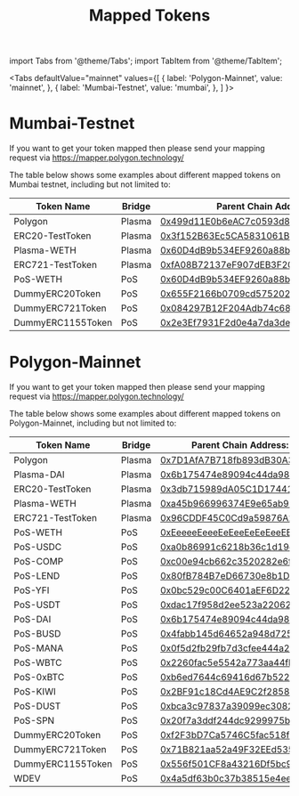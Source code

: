 ﻿---
id: mapped-tokens
title: Mapped Tokens
description: Build your next blockchain app on Polygon.
keywords:
  - docs
  - matic
image: https://matic.network/banners/matic-network-16x9.png
---

import Tabs from '@theme/Tabs';
import TabItem from '@theme/TabItem';

<Tabs
defaultValue="mainnet"
values={[
{ label: 'Polygon-Mainnet', value: 'mainnet', },
{ label: 'Mumbai-Testnet', value: 'mumbai', },
]
}>
<TabItem value="mumbai">

# Mumbai-Testnet

If you want to get your token mapped then please send your mapping request via https://mapper.polygon.technology/

The table below shows some examples about different mapped tokens on Mumbai testnet, including but not limited to:

| Token Name        | Bridge | Parent Chain Address: Goerli                                                                                                 | Child Chain: MUMBAI                                                                                                                  |
| ----------------- | ------ | ---------------------------------------------------------------------------------------------------------------------------- | ------------------------------------------------------------------------------------------------------------------------------------ |
| Polygon             | Plasma | [0x499d11E0b6eAC7c0593d8Fb292DCBbF815Fb29Ae](https://goerli.etherscan.io/address/0x499d11E0b6eAC7c0593d8Fb292DCBbF815Fb29Ae) | [0x0000000000000000000000000000000000001010](https://mumbai.polygonscan.com/address/0x0000000000000000000000000000000000001010) |
| ERC20\-TestToken  | Plasma | [0x3f152B63Ec5CA5831061B2DccFb29a874C317502](https://goerli.etherscan.io/address/0x3f152B63Ec5CA5831061B2DccFb29a874C317502) | [0x2d7882beDcbfDDce29Ba99965dd3cdF7fcB10A1e](https://mumbai.polygonscan.com/address/0x2d7882beDcbfDDce29Ba99965dd3cdF7fcB10A1e) |
| Plasma\-WETH      | Plasma | [0x60D4dB9b534EF9260a88b0BED6c486fe13E604Fc](https://goerli.etherscan.io/address/0x60D4dB9b534EF9260a88b0BED6c486fe13E604Fc) | [0x4DfAe612aaCB5b448C12A591cD0879bFa2e51d62](https://mumbai.polygonscan.com/address/0x4DfAe612aaCB5b448C12A591cD0879bFa2e51d62) |
| ERC721\-TestToken | Plasma | [0xfA08B72137eF907dEB3F202a60EfBc610D2f224b](https://goerli.etherscan.io/address/0xfA08B72137eF907dEB3F202a60EfBc610D2f224b) | [0x33FC58F12A56280503b04AC7911D1EceEBcE179c](https://mumbai.polygonscan.com/address/0x33FC58F12A56280503b04AC7911D1EceEBcE179c) |
| PoS\-WETH         | PoS    | [0x60D4dB9b534EF9260a88b0BED6c486fe13E604Fc](https://goerli.etherscan.io/address/0x60D4dB9b534EF9260a88b0BED6c486fe13E604Fc) | [0xA6FA4fB5f76172d178d61B04b0ecd319C5d1C0aa](https://mumbai.polygonscan.com/address/0xA6FA4fB5f76172d178d61B04b0ecd319C5d1C0aa) |
| DummyERC20Token   | PoS    | [0x655F2166b0709cd575202630952D71E2bB0d61Af](https://goerli.etherscan.io/address/0x655F2166b0709cd575202630952D71E2bB0d61Af) | [0xfe4F5145f6e09952a5ba9e956ED0C25e3Fa4c7F1](https://mumbai.polygonscan.com/address/0xfe4F5145f6e09952a5ba9e956ED0C25e3Fa4c7F1) |
| DummyERC721Token  | PoS    | [0x084297B12F204Adb74c689be08302FA3f12dB8A7](https://goerli.etherscan.io/address/0x084297B12F204Adb74c689be08302FA3f12dB8A7) | [0x757b1BD7C12B81b52650463e7753d7f5D0565C0e](https://mumbai.polygonscan.com/address/0x757b1BD7C12B81b52650463e7753d7f5D0565C0e) |
| DummyERC1155Token | PoS    | [0x2e3Ef7931F2d0e4a7da3dea950FF3F19269d9063](https://goerli.etherscan.io/address/0x2e3Ef7931F2d0e4a7da3dea950FF3F19269d9063) | [0xA07e45A987F19E25176c877d98388878622623FA](https://mumbai.polygonscan.com/address/0xA07e45A987F19E25176c877d98388878622623FA) |

</TabItem>
<TabItem value="mainnet">

# Polygon-Mainnet

If you want to get your token mapped then please send your mapping request via https://mapper.polygon.technology/

The table below shows some examples about different mapped tokens on Polygon-Mainnet, including but not limited to:

| Token Name        | Bridge | Parent Chain Address: Ethereum Mainnet                                                                                | Child Chain: Polygon Network                                                                                                      |
| ----------------- | ------ | --------------------------------------------------------------------------------------------------------------------- | ------------------------------------------------------------------------------------------------------------------------------- |
| Polygon             | Plasma | [0x7D1AfA7B718fb893dB30A3aBc0Cfc608AaCfeBB0](https://etherscan.io/address/0x7D1AfA7B718fb893dB30A3aBc0Cfc608AaCfeBB0) | [0x0000000000000000000000000000000000001010](https://polygonscan.com/address/0x0000000000000000000000000000000000001010) |
| Plasma\-DAI       | Plasma | [0x6b175474e89094c44da98b954eedeac495271d0f](https://etherscan.io/address/0x6b175474e89094c44da98b954eedeac495271d0f) | [0x84000b263080BC37D1DD73A29D92794A6CF1564e](https://polygonscan.com/address/0x84000b263080BC37D1DD73A29D92794A6CF1564e) |
| ERC20\-TestToken  | Plasma | [0x3db715989dA05C1D17441683B5b41d4510512722](https://etherscan.io/address/0x3db715989dA05C1D17441683B5b41d4510512722) | [0x5E1DDF2e5a0eCDD923692d4b4429d8603825A8C6](https://polygonscan.com/address/0x5E1DDF2e5a0eCDD923692d4b4429d8603825A8C6) |
| Plasma\-WETH      | Plasma | [0xa45b966996374E9e65ab991C6FE4Bfce3a56DDe8](https://etherscan.io/address/0xa45b966996374E9e65ab991C6FE4Bfce3a56DDe8) | [0x8cc8538d60901d19692F5ba22684732Bc28F54A3](https://polygonscan.com/address/0x8cc8538d60901d19692F5ba22684732Bc28F54A3) |
| ERC721\-TestToken | Plasma | [0x96CDDF45C0Cd9a59876A2a29029d7c54f6e54AD3](https://etherscan.io/address/0x96CDDF45C0Cd9a59876A2a29029d7c54f6e54AD3) | [0xa35363CFf92980F8268299D0132D5f45834A9527](https://polygonscan.com/address/0xa35363CFf92980F8268299D0132D5f45834A9527) |
| PoS\-WETH         | PoS    | [0xEeeeeEeeeEeEeeEeEeEeeEEEeeeeEeeeeeeeEEeE](https://etherscan.io/address/0xEeeeeEeeeEeEeeEeEeEeeEEEeeeeEeeeeeeeEEeE) | [0x7ceB23fD6bC0adD59E62ac25578270cFf1b9f619](https://polygonscan.com/address/0x7ceB23fD6bC0adD59E62ac25578270cFf1b9f619) |
| PoS\-USDC         | PoS    | [0xa0b86991c6218b36c1d19d4a2e9eb0ce3606eb48](https://etherscan.io/address/0xa0b86991c6218b36c1d19d4a2e9eb0ce3606eb48) | [0x2791Bca1f2de4661ED88A30C99A7a9449Aa84174](https://polygonscan.com/address/0x2791Bca1f2de4661ED88A30C99A7a9449Aa84174) |
| PoS\-COMP         | PoS    | [0xc00e94cb662c3520282e6f5717214004a7f26888](https://etherscan.io/address/0xc00e94cb662c3520282e6f5717214004a7f26888) | [0x8505b9d2254A7Ae468c0E9dd10Ccea3A837aef5c](https://polygonscan.com/address/0x8505b9d2254A7Ae468c0E9dd10Ccea3A837aef5c) |
| PoS\-LEND         | PoS    | [0x80fB784B7eD66730e8b1DBd9820aFD29931aab03](https://etherscan.io/address/0x80fB784B7eD66730e8b1DBd9820aFD29931aab03) | [0x313d009888329C9d1cf4f75CA3f32566335bd604](https://polygonscan.com/address/0x313d009888329C9d1cf4f75CA3f32566335bd604) |
| PoS\-YFI          | PoS    | [0x0bc529c00C6401aEF6D220BE8C6Ea1667F6Ad93e](https://etherscan.io/address/0x0bc529c00C6401aEF6D220BE8C6Ea1667F6Ad93e) | [0xDA537104D6A5edd53c6fBba9A898708E465260b6](https://polygonscan.com/address/0xDA537104D6A5edd53c6fBba9A898708E465260b6) |
| PoS\-USDT         | PoS    | [0xdac17f958d2ee523a2206206994597c13d831ec7](https://etherscan.io/address/0xdac17f958d2ee523a2206206994597c13d831ec7) | [0xc2132D05D31c914a87C6611C10748AEb04B58e8F](https://polygonscan.com/address/0xc2132D05D31c914a87C6611C10748AEb04B58e8F) |
| PoS\-DAI          | PoS    | [0x6b175474e89094c44da98b954eedeac495271d0f](https://etherscan.io/address/0x6b175474e89094c44da98b954eedeac495271d0f) | [0x8f3Cf7ad23Cd3CaDbD9735AFf958023239c6A063](https://polygonscan.com/address/0x8f3Cf7ad23Cd3CaDbD9735AFf958023239c6A063) |
| PoS\-BUSD         | PoS    | [0x4fabb145d64652a948d72533023f6e7a623c7c53](https://etherscan.io/address/0x4fabb145d64652a948d72533023f6e7a623c7c53) | [0xdAb529f40E671A1D4bF91361c21bf9f0C9712ab7](https://polygonscan.com/address/0xdAb529f40E671A1D4bF91361c21bf9f0C9712ab7) |
| PoS\-MANA         | PoS    | [0x0f5d2fb29fb7d3cfee444a200298f468908cc942](https://etherscan.io/address/0x0f5d2fb29fb7d3cfee444a200298f468908cc942) | [0xA1c57f48F0Deb89f569dFbE6E2B7f46D33606fD4](https://polygonscan.com/address/0xA1c57f48F0Deb89f569dFbE6E2B7f46D33606fD4) |
| PoS\-WBTC         | PoS    | [0x2260fac5e5542a773aa44fbcfedf7c193bc2c599](https://etherscan.io/address/0x2260fac5e5542a773aa44fbcfedf7c193bc2c599) | [0x1BFD67037B42Cf73acF2047067bd4F2C47D9BfD6](https://polygonscan.com/address/0x1BFD67037B42Cf73acF2047067bd4F2C47D9BfD6) |
| PoS\-0xBTC        | PoS    | [0xb6ed7644c69416d67b522e20bc294a9a9b405b31](https://etherscan.io/address/0xb6ed7644c69416d67b522e20bc294a9a9b405b31) | [0x71B821aa52a49F32EEd535fCA6Eb5aa130085978](https://polygonscan.com/address/0x71B821aa52a49F32EEd535fCA6Eb5aa130085978) |
| PoS\-KIWI         | PoS    | [0x2BF91c18Cd4AE9C2f2858ef9FE518180F7B5096D](https://etherscan.io/address/0x2BF91c18Cd4AE9C2f2858ef9FE518180F7B5096D) | [0x578360AdF0BbB2F10ec9cEC7EF89Ef495511ED5f](https://polygonscan.com/address/0x578360AdF0BbB2F10ec9cEC7EF89Ef495511ED5f) |
| PoS\-DUST         | PoS    | [0xbca3c97837a39099ec3082df97e28ce91be14472](https://etherscan.io/address/0xbca3c97837a39099ec3082df97e28ce91be14472) | [0x556f501CF8a43216Df5bc9cC57Eb04D4FFAA9e6D](https://polygonscan.com/address/0x556f501CF8a43216Df5bc9cC57Eb04D4FFAA9e6D) |
| PoS\-SPN          | PoS    | [0x20f7a3ddf244dc9299975b4da1c39f8d5d75f05a](https://etherscan.io/address/0x20f7a3ddf244dc9299975b4da1c39f8d5d75f05a) | [0xeAb9Cfb094db203e6035c2e7268A86DEbeD5BD14](https://polygonscan.com/address/0xeAb9Cfb094db203e6035c2e7268A86DEbeD5BD14) |
| DummyERC20Token   | PoS    | [0xf2F3bD7Ca5746C5fac518f67D1BE87805a2Be82A](https://etherscan.io/address/0xf2F3bD7Ca5746C5fac518f67D1BE87805a2Be82A) | [0xeFfdCB49C2D0EF813764B709Ca3c6fe71f230E3e](https://polygonscan.com/address/0xeFfdCB49C2D0EF813764B709Ca3c6fe71f230E3e) |
| DummyERC721Token  | PoS    | [0x71B821aa52a49F32EEd535fCA6Eb5aa130085978](https://etherscan.io/address/0x71B821aa52a49F32EEd535fCA6Eb5aa130085978) | [0x6EBEAC13f6403D19C95b6B75008B12fd21a93Aab](https://polygonscan.com/address/0x6EBEAC13f6403D19C95b6B75008B12fd21a93Aab) |
| DummyERC1155Token | PoS    | [0x556f501CF8a43216Df5bc9cC57Eb04D4FFAA9e6D](https://etherscan.io/address/0x556f501CF8a43216Df5bc9cC57Eb04D4FFAA9e6D) | [0xA0c68C638235ee32657e8f720a23ceC1bFc77C77](https://polygonscan.com/address/0xA0c68C638235ee32657e8f720a23ceC1bFc77C77) |
| WDEV | PoS    | [0x4a5df63b0c37b38515e4ee51baf40edd420bf7d5](https://etherscan.io/address/0x4a5df63b0c37b38515e4ee51baf40edd420bf7d5) | [0xa5577d1cec2583058a6bd6d5deac44797c205701](https://polygonscan.com/address/0xa5577d1cec2583058a6bd6d5deac44797c205701) |


</TabItem>
</Tabs>
